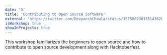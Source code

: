 ```yaml
---
date: '5'
title: 'Contributing to Open Source Software'
external: 'https://twitter.com/DevyanshChawla/status/1575862381351436288?s=20&t=5pyU0Ig7_x4hFggvrlZzqg'
isWorkshop: true
showInProjects: true
---
```


This workshop familiarizes the beginners to open source and how to contribute to open source development along with Hacktoberfest.
